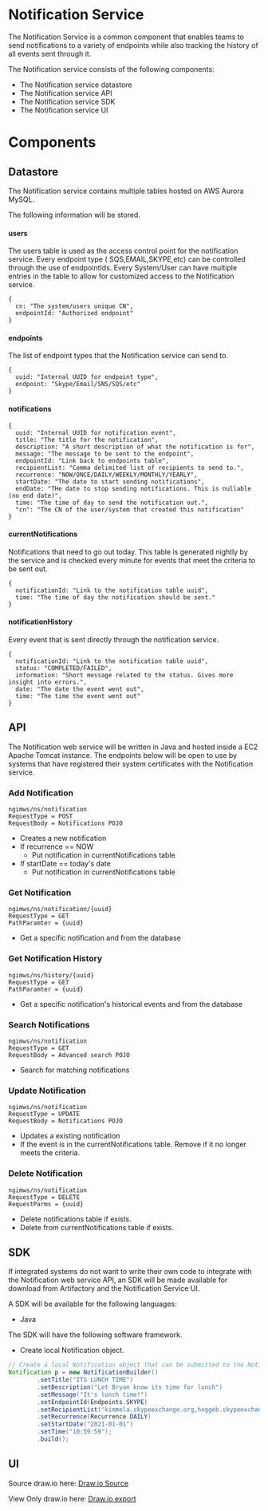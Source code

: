 # Notification Service

The Notification Service is a common component that enables teams to send notifications to a variety of endpoints while
also tracking the history of all events sent through it.

The Notification service consists of the following components:

- The Notification service datastore
- The Notification service API
- The Notification service SDK
- The Notification service UI

# Components

## Datastore

The Notification service contains multiple tables hosted on AWS Aurora MySQL.

The following information will be stored.

#### users

The users table is used as the access control point for the notification service. Every endpoint type (
SQS,EMAIL,SKYPE,etc)
can be controlled through the use of endpointIds. Every System/User can have multiple entries in the table to allow for
customized access to the Notification service.

```json5
{
  cn: "The system/users unique CN",
  endpointId: "Authorized endpoint"
}
```

#### endpoints

The list of endpoint types that the Notification service can send to.

```json5
{
  uuid: "Internal UUID for endpoint type",
  endpoint: "Skype/Email/SNS/SQS/etc"
}
```

#### notifications

```json5
{
  uuid: "Internal UUID for notification event",
  title: "The title for the notification",
  description: "A short description of what the notification is for",
  message: "The message to be sent to the endpoint",
  endpointId: "Link back to endpoints table",
  recipientList: "Comma delimited list of recipients to send to.",
  recurrence: "NOW/ONCE/DAILY/WEEKLY/MONTHLY/YEARLY",
  startDate: "The date to start sending notifications",
  endDate: "THe date to stop sending notifications. This is nullable (no end date)",
  time: "The time of day to send the notification out.",
  "cn": "The CN of the user/system that created this notification"
}
```

#### currentNotifications

Notifications that need to go out today. This table is generated nightly by the service and is checked every minute for
events that meet the criteria to be sent out.

```json5
{
  notificationId: "Link to the notification table uuid",
  time: "The time of day the notification should be sent."
}
```

#### notificationHistory

Every event that is sent directly through the notification service.

```json5
{
  notificationId: "Link to the notification table uuid",
  status: "COMPLETED/FAILED",
  information: "Short message related to the status. Gives more insight into errors.",
  date: "The date the event went out",
  time: "The time the event went out"
}
```

## API
The Notification web service will be written in Java and hosted inside a EC2 Apache Tomcat instance.
The endpoints below will be open to use by systems that have registered their system certificates with the Notification service.

### Add Notification
```
ngimws/ns/notification
RequestType = POST
RequestBody = Notifications POJO
```
* Creates a new notification
* If recurrence == NOW
    * Put notification in currentNotifications table
* If startDate == today's date
    * Put notification in currentNotifications table

### Get Notification
```
ngimws/ns/notification/{uuid}
RequestType = GET
PathParamter = {uuid}
```
* Get a specific notification and from the database

### Get Notification History
```
ngimws/ns/history/{uuid}
RequestType = GET
PathParamter = {uuid}
```
* Get a specific notification's historical events and from the database

### Search Notifications
```
ngimws/ns/notification
RequestType = GET
RequestBody = Advanced search POJO
```
* Search for matching notifications

### Update Notification
```
ngimws/ns/notification
RequestType = UPDATE
RequestBody = Notifications POJO
```
* Updates a existing notification
* If the event is in the currentNotifications table. Remove if it no longer meets the criteria.

### Delete Notification
```
ngimws/ns/notification
RequestType = DELETE
RequestParms = {uuid}
```
* Delete notifications table if exists.
* Delete from currentNotifications table if exists.

## SDK
If integrated systems do not want to write their own code to integrate with the Notification web service API, an SDK will be made available
for download from Artifactory and the Notification Service UI.

A SDK will be available for the following languages:

- Java

The SDK will have the following software framework.

- Create local Notification object.
```java
// Create a local Notification object that can be submitted to the Notification API.
Notification p = new NotificationBuilder()
        .setTitle("ITS LUNCH TIME")
        .setDescription("Let Bryan know its time for lunch")
        .setMessage("It's lunch time!")
        .setEndpointId(Endpoints.SKYPE)
        .setRecipientList("kimmela.skypeexchange.org,hoggeb.skypeexchange.org")
        .setRecurrence(Recurrence.DAILY)
        .setStartDate("2021-01-01")
        .setTime("10:59:59");
        .build();
```

## UI

Source draw.io
here: [Draw.io Source](https://app.diagrams.net/#HRMSLowside%2Frmslow%2Fmaster%2FDrawings%2FNotificationService%2FNotificationService.drawio)

View Only draw.io here: [Draw.io export](https://viewer.diagrams.net/?highlight=0000ff&edit=_blank&layers=1&nav=1&page-id=uFDXrdoMcbQE_zLRZp2q&title=NotificationService.drawio#Uhttps%3A%2F%2Fraw.githubusercontent.com%2FRMSLowside%2Frmslow%2Fmaster%2FDrawings%2FNotificationService%2FNotificationService.drawio)
